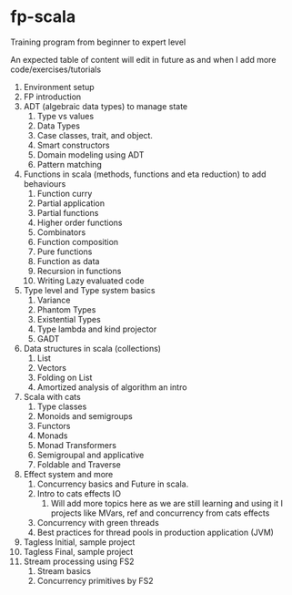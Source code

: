# fp-scala
Training program from beginner to expert level

An expected table of content will edit in future as and when I add more code/exercises/tutorials

1. Environment setup 
2. FP introduction
3. ADT (algebraic data types) to manage state
    1. Type vs values
    2. Data Types
    3. Case classes, trait, and object.
    4. Smart constructors
    5. Domain modeling using ADT 
    6. Pattern matching
4. Functions in scala (methods, functions and eta reduction) to add behaviours
    1. Function curry
    2. Partial application
    3. Partial functions
    4. Higher order functions
    5. Combinators
    6. Function composition
    7. Pure functions
    8. Function as data
    9. Recursion in functions
    10. Writing Lazy evaluated code
5. Type level and Type system basics
    1. Variance
    1. Phantom Types
    1. Existential Types
    1. Type lambda and kind projector
    1. GADT
6. Data structures in scala (collections)
    1. List
    2. Vectors
    3. Folding on List
    4. Amortized analysis of algorithm an intro
7. Scala with cats
    1. Type classes
    2. Monoids and semigroups
    3. Functors
    4. Monads
    5. Monad Transformers
    6. Semigroupal and applicative
    7. Foldable and Traverse
8. Effect system and more
    1. Concurrency basics and Future in scala.
    2. Intro to cats effects IO
        1. Will add more topics here as we are still learning and using it I projects like MVars, ref and concurrency from cats effects
    3. Concurrency with green threads
    4. Best practices for thread pools in production application (JVM)
9. Tagless Initial, sample project
10. Tagless Final, sample project
11. Stream processing using FS2
    1. Stream basics
    2. Concurrency primitives by FS2